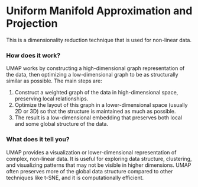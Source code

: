 # Uniform Manifold Approximation and Projection

This is a dimensionality reduction technique that is used for non-linear data.

### How does it work?

UMAP works by constructing a high-dimensional graph representation of the data, then optimizing a low-dimensional graph to be as structurally similar as possible. The main steps are:
1. Construct a weighted graph of the data in high-dimensional space, preserving local relationships.
2. Optimize the layout of this graph in a lower-dimensional space (usually 2D or 3D) so that the structure is maintained as much as possible.
3. The result is a low-dimensional embedding that preserves both local and some global structure of the data.

### What does it tell you?

UMAP provides a visualization or lower-dimensional representation of complex, non-linear data. It is useful for exploring data structure, clustering, and visualizing patterns that may not be visible in higher dimensions. UMAP often preserves more of the global data structure compared to other techniques like t-SNE, and it is computationally efficient.

